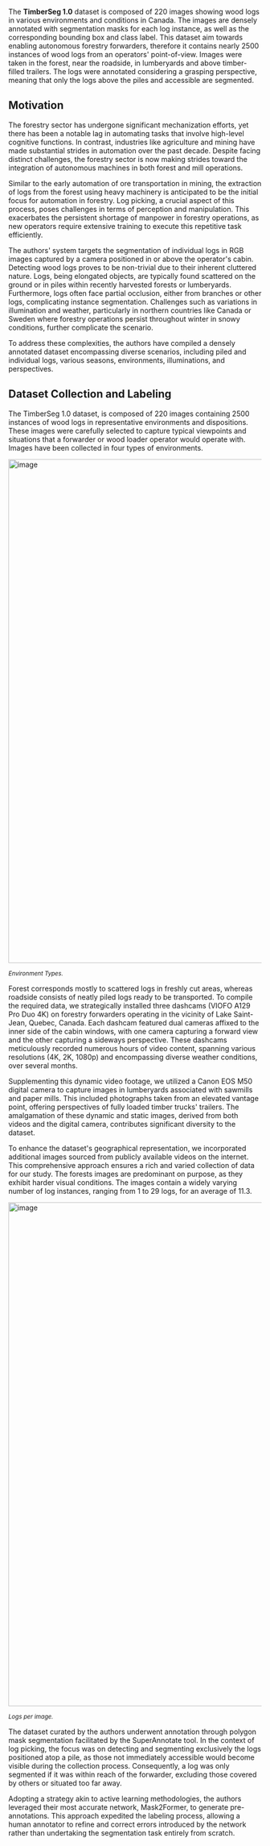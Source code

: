 The **TimberSeg 1.0** dataset is composed of 220 images showing wood logs in various environments and conditions in Canada. The images are densely annotated with segmentation masks for each log instance, as well as the corresponding bounding box and class label. This dataset aim towards enabling autonomous forestry forwarders, therefore it contains nearly 2500 instances of wood logs from an operators' point-of-view. Images were taken in the forest, near the roadside, in lumberyards and above timber-filled trailers. The logs were annotated considering a grasping perspective, meaning that only the logs above the piles and accessible are segmented.

## Motivation

The forestry sector has undergone significant mechanization efforts, yet there has been a notable lag in automating tasks that involve high-level cognitive functions. In contrast, industries like agriculture and mining have made substantial strides in automation over the past decade. Despite facing distinct challenges, the forestry sector is now making strides toward the integration of autonomous machines in both forest and mill operations.

Similar to the early automation of ore transportation in mining, the extraction of logs from the forest using heavy machinery is anticipated to be the initial focus for automation in forestry. Log picking, a crucial aspect of this process, poses challenges in terms of perception and manipulation. This exacerbates the persistent shortage of manpower in forestry operations, as new operators require extensive training to execute this repetitive task efficiently.

The authors' system targets the segmentation of individual logs in RGB images captured by a camera positioned in or above the operator's cabin. Detecting wood logs proves to be non-trivial due to their inherent cluttered nature. Logs, being elongated objects, are typically found scattered on the ground or in piles within recently harvested forests or lumberyards. Furthermore, logs often face partial occlusion, either from branches or other logs, complicating instance segmentation. Challenges such as variations in illumination and weather, particularly in northern countries like Canada or Sweden where forestry operations persist throughout winter in snowy conditions, further complicate the scenario.

To address these complexities, the authors have compiled a densely annotated dataset encompassing diverse scenarios, including piled and individual logs, various seasons, environments, illuminations, and perspectives.

## Dataset Collection and Labeling

The TimberSeg 1.0 dataset, is composed of 220 images containing 2500 instances of wood logs in representative environments and dispositions. These images were carefully selected to capture typical viewpoints and situations that a forwarder or wood loader operator would operate with. Images have been collected in four types of environments.

<img src="https://github.com/dataset-ninja/timber-seg/assets/120389559/b673fe31-e3c3-428f-a296-e073e61c8852" alt="image" width="1000">

<span style="font-size: smaller; font-style: italic;">Environment Types.</span>

Forest corresponds mostly to scattered logs in freshly cut areas, whereas roadside consists of neatly piled logs ready to be transported. To compile the required data, we strategically installed three dashcams (VIOFO A129 Pro Duo 4K) on forestry forwarders operating in the vicinity of Lake Saint-Jean, Quebec, Canada. Each dashcam featured dual cameras affixed to the inner side of the cabin windows, with one camera capturing a forward view and the other capturing a sideways perspective. These dashcams meticulously recorded numerous hours of video content, spanning various resolutions (4K, 2K, 1080p) and encompassing diverse weather conditions, over several months.

Supplementing this dynamic video footage, we utilized a Canon EOS M50 digital camera to capture images in lumberyards associated with sawmills and paper mills. This included photographs taken from an elevated vantage point, offering perspectives of fully loaded timber trucks' trailers. The amalgamation of these dynamic and static images, derived from both videos and the digital camera, contributes significant diversity to the dataset.

To enhance the dataset's geographical representation, we incorporated additional images sourced from publicly available videos on the internet. This comprehensive approach ensures a rich and varied collection of data for our study. The forests images are predominant on purpose, as they exhibit harder visual conditions. The images contain a widely varying number of log instances, ranging from 1 to 29 logs, for an average of 11.3.

<img src="https://github.com/dataset-ninja/timber-seg/assets/120389559/951b80a3-3c9e-4e65-9992-77da3fcd6caf" alt="image" width="1000">

<span style="font-size: smaller; font-style: italic;">Logs per image.</span>

The dataset curated by the authors underwent annotation through polygon mask segmentation facilitated by the SuperAnnotate tool. In the context of log picking, the focus was on detecting and segmenting exclusively the logs positioned atop a pile, as those not immediately accessible would become visible during the collection process. Consequently, a log was only segmented if it was within reach of the forwarder, excluding those covered by others or situated too far away.

Adopting a strategy akin to active learning methodologies, the authors leveraged their most accurate network, Mask2Former, to generate pre-annotations. This approach expedited the labeling process, allowing a human annotator to refine and correct errors introduced by the network rather than undertaking the segmentation task entirely from scratch.